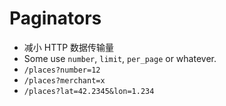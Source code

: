 # Paginators
* 减小 HTTP 数据传输量
* Some use `number`, `limit`, `per_page` or whatever.
* `/places?number=12`
* `/places?merchant=x`
* `/places?lat=42.2345&lon=1.234`

